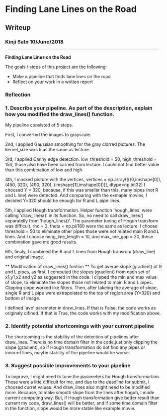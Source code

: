 # **Finding Lane Lines on the Road** 

## Writeup

### Kinji Sato 10/June/2018

---

**Finding Lane Lines on the Road**

The goals / steps of this project are the following:
* Make a pipeline that finds lane lines on the road
* Reflect on your work in a written report




### Reflection

### 1. Describe your pipeline. As part of the description, explain how you modified the draw_lines() function.

My pipeline consisted of 5 steps.

First, I converted the images to grayscale.

2nd, I applied Gaussian smoothing for the gray clorred pictures. The kernel_size was 5 as the same as lecture. 

3rd, I applied Canny edge detection. low_threshold = 50, high_threshold = 150, those also have been carried from lecture. I could not find better value than this combination of low and high.

4th, I masked picture with the vertices,
vertices = np.array([[(0,imshape[0]),(450, 320), (490, 320), (imshape[1],imshape[0])]], dtype=np.int32)
I choosed Y = 320, because, if this was smaller than this, many pipes (not R and L line) were detected. And comparing with the exmaple movies, I decided Y=320 should be enough for R and L pipe lines.

5th, I applied Hough transformation. Helper function 'hough_lines' were calling 'draw_lines()' in its function. So, no need to call draw_lines() separatelly from 'hough_lines()'. The parameter tuning of Hoguh transform was difficult. rho = 2, theta = np.pi/180 were the same as lecture. I choose threshold = 50 to eliminate other pipes those were not related main R and L lines. And I choose ming_line_length = 10, and max_line_gap = 20, these combination gave me good results.

6th, finaly, I combined the R and L linen from Hough transrom (draw_line) and original image.

** Modification of draw_lines() funtion **
To get averae slope (gradient) of R and L pipes, as first, I computed the slopes (gradient) from each set of x1,y1,x2 and y2 as suggested in the code. I clipped the min and max value of slope, to eliminate the slopes those not related to main R and L pipes. Clipping slope worked like filters. Then, after takeing the average of slope, single R and L pipe were extrapolated to the top of region area (Y=320) and bottom of image.

I defined 'ave' parameter in draw_lines. If that is False, the code works as originaly difined. If that is True, the code works with my modification above.


### 2. Identify potential shortcomings with your current pipeline

The shortcoming is the stability of the detection of pipelines after draw_lines. There is no time domain filter in the code,just only clipping the slope (gradient), so if Hough transformation do not find any pipes or incorret lines, maybe starility of the pipeline would be worse.


### 3. Suggest possible improvements to your pipeline

To improve, I might need to tune the parameters for Hough transformartion. These were a litte difficult for me, and due to the deadline for submit, I choosed curret values. And draw_lines also might need to be modified more. Because, to make smooth slope from the lines after hoguh, I made current computing way. But, if Hough transformation give better result than current my code, draw_lines() will be better, and if some time domain filter in the function, slope would be more stable like example movie.


